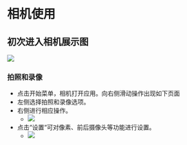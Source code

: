 # 相机使用
## 初次进入相机展示图  
![](https://github.com/openthos/community-analysis/blob/master/pic/XJ/tmp_17440-Screenshot_2017-01-12-18-22-181254277300.png)

### 拍照和录像
- 点击开始菜单，相机打开应用。向右侧滑动操作出现如下页面
- 左侧选择拍照和录像选项。
- 右侧进行相应操作。
  - ![](https://github.com/openthos/community-analysis/blob/master/pic/XJ/tmp_17440-Screenshot_2017-01-12-18-57-38-466146394.png)
- 点击“设置“可对像素、前后摄像头等功能进行设置。
  - ![](https://github.com/openthos/community-analysis/blob/master/pic/XJ/tmp_17440-Screenshot_2017-01-12-18-49-32198175250.png)
